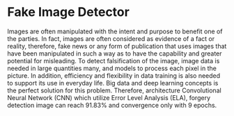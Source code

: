 # Fake Image Detector
Images are often manipulated with the intent and purpose to benefit one of the parties. In fact, images are often considered as evidence of a fact or reality, therefore, fake news or any form of publication that uses images that have been manipulated in such a way as to have the capability and greater potential for misleading. To detect falsification of the image, image data is needed in large quantities many, and models to process each pixel in the picture. In addition, efficiency and flexibility in data training is also needed to support its use in everyday life. Big data and deep learning concepts is the perfect solution for this problem. Therefore, architecture Convolutional Neural Network (CNN) which utilize Error Level Analysis (ELA), forgery detection image can reach 91.83% and convergence only with 9 epochs.
